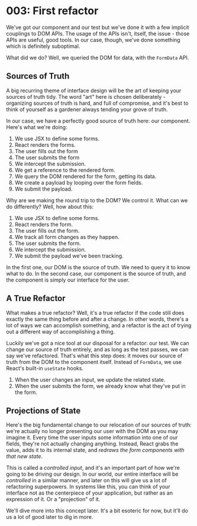 # 003: First refactor

We've got our component and our test but we've done it with a few implicit couplings to DOM APIs. The usage of the APIs isn't, itself, the issue - those APIs are useful, good tools. In our case, though, we've done something which is definitely suboptimal.

What did we do? Well, we queried the DOM for data, with the `FormData` API.

## Sources of Truth

A big recurring theme of interface design will be the art of keeping your sources of truth tidy. The word "art" here is chosen deliberately - organizing sources of truth is hard, and full of compromise, and it's best to think of yourself as a gardener always tending your grove of truth.

In our case, we have a perfectly good source of truth here: our component. Here's what we're doing:

1. We use JSX to define some forms.
2. React renders the forms.
3. The user fills out the form
4. The user submits the form
5. We intercept the submission.
6. We get a reference to the rendered form.
7. We query the DOM rendered for the form, getting its data.
8. We create a payload by looping over the form fields.
9. We submit the payload.

Why are we making the round trip to the DOM? We control it. What can we do differently? Well, how about this:

1. We use JSX to define some forms.
2. React renders the form.
3. The user fills out the form.
4. We track all form changes as they happen.
5. The user submits the form.
6. We intercept the submission.
7. We submit the payload we've been tracking.

In the first one, our DOM is the source of truth. We need to query it to know what to do. In the second case, our component is the source of truth, and the component is simply our interface for the user.

## A True Refactor

What makes a true refactor? Well, it's a true refactor if the code still does exactly the same thing before and after a change. In other words, there's a lot of ways we can accomplish something, and a refactor is the act of trying out a different way of accomplishing a thing.

Luckily we've got a nice tool at our disposal for a refactor: our test. We can change our source of truth entirely, and as long as the test passes, we can say we've refactored. That's what this step does: it moves our source of truth from the DOM to the component itself. Instead of `FormData`, we use React's built-in `useState` hooks.

1. When the user changes an input, we update the related state.
2. When the user submits the form, we already know what they've put in the form.

## Projections of State

Here's the big fundamental change to our relocation of our sources of truth: we're actually no longer presenting our user with the DOM as you may imagine it. Every time the user inputs some information into one of our fields, they're not actually changing anything. Instead, React grabs the value, adds it to its internal state, and _redraws the form components with that new state_.

This is called a _controlled input_, and it's an important part of how we're going to be driving our design. In our world, our entire interface will be _controlled_ in a similar manner, and later on this will give us a lot of refactoring superpowers. In systems like this, you can think of your interface not as the centerpiece of your application, but rather as an expression of it. Or a "projection" of it.

We'll dive more into this concept later. It's a bit esoteric for now, but it'll do us a lot of good later to dig in more.
